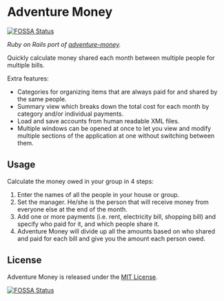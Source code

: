# Adventure Money
[![FOSSA Status](https://app.fossa.io/api/projects/git%2Bgithub.com%2Fyetti%2Fadventure-money.svg?type=shield)](https://app.fossa.io/projects/git%2Bgithub.com%2Fyetti%2Fadventure-money?ref=badge_shield)


*Ruby on Rails port of [adventure-money](https://code.google.com/archive/p/adventure-money/).*

Quickly calculate money shared each month between multiple people for multiple bills.

Extra features:

* Categories for organizing items that are always paid for and shared by the same people. 
* Summary view which breaks down the total cost for each month by category and/or individual payments. 
* Load and save accounts from human readable XML files. 
* Multiple windows can be opened at once to let you view and modify multiple sections of the application at one without switching between them.

## Usage

Calculate the money owed in your group in 4 steps: 
1. Enter the names of all the people in your house or group. 
2. Set the manager. He/she is the person that will receive money from everyone else at the end of the month. 
3. Add one or more payments (i.e. rent, electricity bill, shopping bill) and specify who paid for it, and which people share it. 
4. Adventure Money will divide up all the amounts based on who shared and paid for each bill and give you the amount each person owed.


## License

Adventure Money is released under the [MIT License](https://opensource.org/licenses/MIT).

[![FOSSA Status](https://app.fossa.io/api/projects/git%2Bgithub.com%2Fyetti%2Fadventure-money.svg?type=large)](https://app.fossa.io/projects/git%2Bgithub.com%2Fyetti%2Fadventure-money?ref=badge_large)
